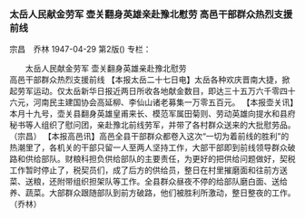 ### 太岳人民献金劳军  壶关翻身英雄亲赴豫北慰劳  高邑干部群众热烈支援前线
宗昌　乔林
1947-04-29
第2版()
专栏：

　　太岳人民献金劳军
    壶关翻身英雄亲赴豫北慰劳     
    高邑干部群众热烈支援前线
    【本报太岳二十七日电】太岳各种欢庆晋南大捷，掀起劳军运动。仅太岳新华日报近两日所收各地献金数目，即达三十五万六千零四十六元，河南民主建国协会高延柳、李仙山诸老募集一万零五百元。
    【本报壶关讯】本月十九号，壶关县翻身英雄皇甫来长、模范军属田菊则、劳动英雄向提水和县府秘书等人组织了慰问团，亲赴豫北前线劳军，并带了各村群众送来的大批慰劳品。（宗昌）
    【本报高邑讯】高邑全县干部群众都卷入这次“一切为着前线的胜利”的热潮里了，各机关的干部只留一人至两人坚持工作，大部干部即到前线领导群众破路和供给部队。财粮科担负供给部队的主要责任，为更好的把供给问题做好，契税工作暂时停止了，税契员们，成了后方的供给员，整日在村里摧磨面和往前方送菜、送粮，还附带组织担架队等工作。全县群众昼夜不停的给部队磨白面、送给养、蔬菜。大部群众跟随部队到前方破路，他们被胜利所激动，整日整夜的工作。（乔林）
